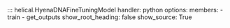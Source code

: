 ::: helical.HyenaDNAFineTuningModel
    handler: python
    options:
      members:
        - train
        - get_outputs
      show_root_heading: false
      show_source: True